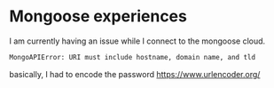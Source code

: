 # Mongoose experiences

I am currently having an issue while I connect to the mongoose cloud. 

```bash
MongoAPIError: URI must include hostname, domain name, and tld
```

basically, I had to encode the password
https://www.urlencoder.org/
